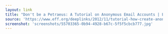 ```yaml
---
layout: link
title: "Don't be a Petraeus: A Tutorial on Anonymous Email Accounts | Electronic Frontier Foundation"
source: 'https://www.eff.org/deeplinks/2012/11/tutorial-how-create-anonymous-email-accounts'
screenshot: 'screenshots/55703365-0b94-4928-b67c-5f5f5cbcb777.jpg'
---
```


